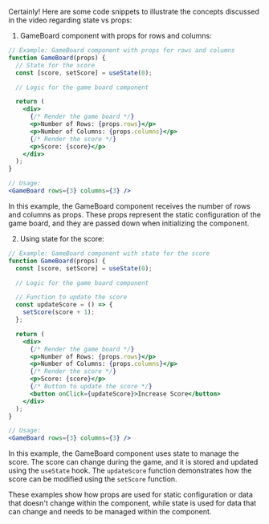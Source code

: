 Certainly! Here are some code snippets to illustrate the concepts discussed in the video regarding state vs props:

1. GameBoard component with props for rows and columns:
```jsx
// Example: GameBoard component with props for rows and columns
function GameBoard(props) {
  // State for the score
  const [score, setScore] = useState(0);

  // Logic for the game board component

  return (
    <div>
      {/* Render the game board */}
      <p>Number of Rows: {props.rows}</p>
      <p>Number of Columns: {props.columns}</p>
      {/* Render the score */}
      <p>Score: {score}</p>
    </div>
  );
}

// Usage:
<GameBoard rows={3} columns={3} />
```

In this example, the GameBoard component receives the number of rows and columns as props. These props represent the static configuration of the game board, and they are passed down when initializing the component.

2. Using state for the score:
```jsx
// Example: GameBoard component with state for the score
function GameBoard(props) {
  const [score, setScore] = useState(0);

  // Logic for the game board component

  // Function to update the score
  const updateScore = () => {
    setScore(score + 1);
  };

  return (
    <div>
      {/* Render the game board */}
      <p>Number of Rows: {props.rows}</p>
      <p>Number of Columns: {props.columns}</p>
      {/* Render the score */}
      <p>Score: {score}</p>
      {/* Button to update the score */}
      <button onClick={updateScore}>Increase Score</button>
    </div>
  );
}

// Usage:
<GameBoard rows={3} columns={3} />
```

In this example, the GameBoard component uses state to manage the score. The score can change during the game, and it is stored and updated using the `useState` hook. The `updateScore` function demonstrates how the score can be modified using the `setScore` function.

These examples show how props are used for static configuration or data that doesn't change within the component, while state is used for data that can change and needs to be managed within the component.